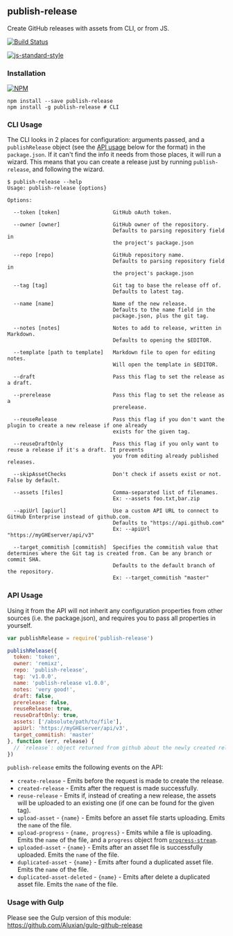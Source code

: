 ## publish-release


Create GitHub releases with assets from CLI, or from JS.

[![Build Status](https://travis-ci.org/remixz/publish-release.svg?branch=master)](https://travis-ci.org/remixz/publish-release)

[![js-standard-style](https://raw.githubusercontent.com/feross/standard/master/badge.png)](https://github.com/feross/standard)

### Installation

[![NPM](https://nodei.co/npm/publish-release.png)](https://nodei.co/npm/publish-release/)

```
npm install --save publish-release
npm install -g publish-release # CLI
```

### CLI Usage

The CLI looks in 2 places for configuration: arguments passed, and a `publishRelease` object (see the [API usage](#api-usage) below for the format) in the `package.json`. If it can't find the info it needs from those places, it will run a wizard. This means that you can create a release just by running `publish-release`, and following the wizard.

```
$ publish-release --help
Usage: publish-release {options}

Options:

  --token [token]                 GitHub oAuth token.

  --owner [owner]                 GitHub owner of the repository.
                                  Defaults to parsing repository field in
                                  the project's package.json

  --repo [repo]                   GitHub repository name.
                                  Defaults to parsing repository field in
                                  the project's package.json

  --tag [tag]                     Git tag to base the release off of.
                                  Defaults to latest tag.

  --name [name]                   Name of the new release.
                                  Defaults to the name field in the
                                  package.json, plus the git tag.

  --notes [notes]                 Notes to add to release, written in Markdown.
                                  Defaults to opening the $EDITOR.

  --template [path to template]   Markdown file to open for editing notes.
                                  Will open the template in $EDITOR.

  --draft                         Pass this flag to set the release as a draft.

  --prerelease                    Pass this flag to set the release as a
                                  prerelease.

  --reuseRelease                  Pass this flag if you don't want the plugin to create a new release if one already
                                  exists for the given tag.

  --reuseDraftOnly                Pass this flag if you only want to reuse a release if it's a draft. It prevents
                                  you from editing already published releases.

  --skipAssetChecks               Don't check if assets exist or not. False by default.

  --assets [files]                Comma-separated list of filenames.
                                  Ex: --assets foo.txt,bar.zip

  --apiUrl [apiurl]               Use a custom API URL to connect to GitHub Enterprise instead of github.com.
                                  Defaults to "https://api.github.com"
                                  Ex: --apiUrl "https://myGHEserver/api/v3"

  --target_commitish [commitish]  Specifies the commitish value that determines where the Git tag is created from. Can be any branch or commit SHA.
                                  Defaults to the default branch of the repository.
                                  Ex: --target_commitish "master"
```

### API Usage

Using it from the API will not inherit any configuration properties from other sources (i.e. the package.json), and requires you to pass all properties in yourself.

```js
var publishRelease = require('publish-release')

publishRelease({
  token: 'token',
  owner: 'remixz',
  repo: 'publish-release',
  tag: 'v1.0.0',
  name: 'publish-release v1.0.0',
  notes: 'very good!',
  draft: false,
  prerelease: false,
  reuseRelease: true,
  reuseDraftOnly: true,
  assets: ['/absolute/path/to/file'],
  apiUrl: 'https://myGHEserver/api/v3',
  target_commitish: 'master'
}, function (err, release) {
  // `release`: object returned from github about the newly created release
})
```

`publish-release` emits the following events on the API:

* `create-release` - Emits before the request is made to create the release.
* `created-release` - Emits after the request is made successfully.
* `reuse-release` - Emits if, instead of creating a new release, the assets will be uploaded to an existing one (if one can be found for the given tag).
* `upload-asset` - `{name}` - Emits before an asset file starts uploading. Emits the `name` of the file.
* `upload-progress` - `{name, progress}` - Emits while a file is uploading. Emits the `name` of the file, and a `progress` object from [`progress-stream`](https://github.com/freeall/progress-stream).
* `uploaded-asset` - `{name}` - Emits after an asset file is successfully uploaded. Emits the `name` of the file.
* `duplicated-asset` - `{name}` - Emits after found a duplicated asset file. Emits the `name` of the file.
* `duplicated-asset-deleted` - `{name}` - Emits after delete a duplicated asset file. Emits the `name` of the file.

### Usage with Gulp

Please see the Gulp version of this module: https://github.com/Aluxian/gulp-github-release

